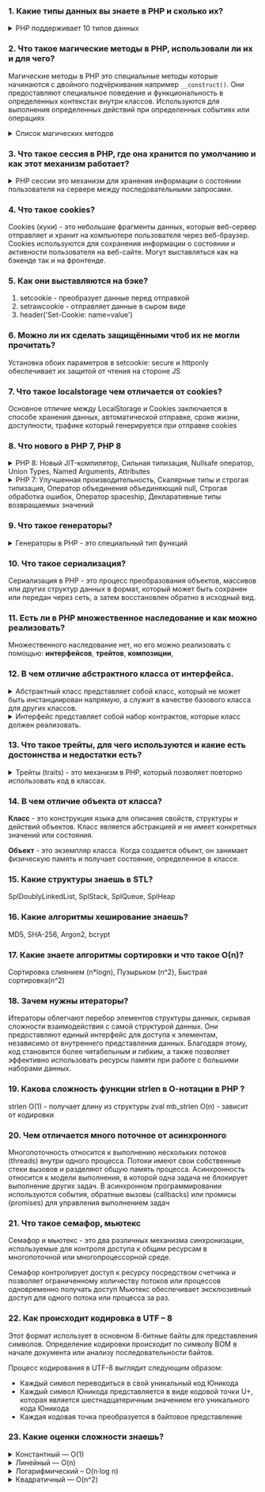 ### 1. Какие типы данных вы знаете в PHP и сколько их?

<details>
    <summary>PHP поддерживает 10 типов данных</summary>

* Целые числа `integer`: Целые числа без десятичных знаков, например 42, -10, 0.
* Числа с плавающей точкой `float`: Числа с десятичными знаками, например 3.14, -2.5, 0.0.
* Строки `string`: Последовательности символов, заключенные в одинарные или двойные кавычки, например 'Hello', "World".
* Булев тип `boolean`: Логическое значение true или false.
* Массивы `array`: Упорядоченные коллекции элементов, каждый из которых имеет свой индекс или ключ.
* Объекты `object`: Экземпляры классов, содержащие свойства и методы.
* Ресурсы `resource`: Ссылки на внешние ресурсы, такие как файлы или соединения с базами данных.
* `Null`: Особое значение null, которое означает отсутствие значения.
* `Callback/Callable`: Замыкания на функции.
* Псевдотипы `pseudo-types`: Некоторые псевдотипы, такие как `mixed, number, callback, void, iterable, never` которые
  представляют собой специальные категории типов данных или ограничения.

</details>

### 2. Что такое магические методы в PHP, использовали ли их и для чего?

Магические методы в PHP это специальные методы которые начинаются с двойного подчёркивания например `__construct()`.
Они предоставляют специальное поведение и функциональность в определенных контекстах внутри классов.
Используются для выполнения определенных действий при определенных событиях или операциях

<details>
    <summary>Список магических методов</summary>

* `__construct()` Конструктор класса, вызывается при создании нового объекта.
* `__destruct()` Деструктор класса, вызывается при удалении объекта.
* `__get()` Вызывается при чтении недоступного или несуществующего свойства объекта.
* `__set()` Вызывается при записи значения в недоступное или несуществующее свойство объекта.
* `__call()` Вызывается при вызове недоступного или несуществующего метода объекта.
* `__toString()` Вызывается при попытке преобразования объекта в строку.
* `__isset()` Вызывается при проверке наличия недоступного или несуществующего свойства объекта с помощью isset().
* `__unset()` Вызывается при удалении недоступного или несуществующего свойства объекта с помощью unset().

</details>

### 3. Что такое сессия в PHP, где она хранится по умолчанию и как этот механизм работает?

<details>
    <summary>PHP сессии это механизм для хранения информации о состоянии пользователя на сервере между последовательными запросами.</summary>

Механизм работы:

1. Когда пользователь открывает веб-страницу, PHP генерирует уникальный идентификатор сессии, который обычно представлен
   в виде cookie с именем "PHPSESSID".
2. Этот идентификатор используется для связи данных сессии на сервере с конкретным пользователем.
3. По умолчанию данные сессии в PHP хранятся на сервере в виде временных файлов в специальной директории, указанной в
   настройках PHP (обычно в /tmp или другом системном каталоге).
4. Когда пользователь отправляет запрос на сервер, PHP использует идентификатор сессии из cookie или переданного
   параметра запроса для определения соответствующего файла сессии.
5. Затем данные сессии загружаются в специальный массив $_SESSION, который содержит сохраненные переменные и значения,
   связанные с пользователем.
6. После обработки запроса и завершения выполнения скрипта, данные сессии автоматически сохраняются обратно в файл на
   сервере.
7. Каждый раз, когда пользователь делает запрос на сервер, PHP автоматически связывает данные сессии с соответствующим
   идентификатором сессии, обновляет их и возвращает обновленные данные на клиентскую сторону.

Сессии в PHP позволяют сохранять информацию о состоянии пользователя между запросами, что полезно для реализации
авторизации, хранения корзины покупок, персонализации и других сценариев.
</details>

### 4. Что такое cookies?

Cookies (куки) - это небольшие фрагменты данных, которые веб-сервер отправляет и хранит на компьютере пользователя через
веб-браузер.
Cookies используются для сохранения информации о состоянии и активности пользователя на веб-сайте.
Могут выставляться как на бэкенде так и на фронтенде.

### 5. Как они выставляются на бэке?

1. setcookie - преобразует данные перед отправкой
2. setrawcookie - отправляет данные в сыром виде
3. header('Set-Cookie: name=value')

### 6. Можно ли их сделать защищёнными чтоб их не могли прочитать?

Установка обоих параметров в setcookie: secure и httponly обеспечивает их защитой от чтения на стороне JS

### 7. Что такое localstorage чем отличается от cookies?

Основное отличие между LocalStorage и Cookies заключается
в способе хранения данных, автоматической отправке, сроке жизни, доступности, трафике который генерируется при отправке
cookies

### 8. Что нового в PHP 7, PHP 8

<details>
    <summary>PHP 8: Новый JIT-компилятор, Сильная типизация, Nullsafe оператор, Union Types, Named Arguments, Attributes</summary>

1. **Новый JIT-компилятор**: JIT-компилятор преобразует некоторые части кода PHP в машинный код, что ускоряет его
   выполнение.
2. **Сильная типизация**: PHP 8 внедряет более строгую типизацию и вводит поддержку объявления строгих типов для
   аргументов функций и возвращаемых значений.
3. **Nullsafe оператор**: В PHP 8 добавлен оператор "?->", который обеспечивает безопасный доступ к свойствам и методам
   объектов, даже если промежуточные значения равны null.
4. **Union Types**: PHP 8 вводит поддержку объединенных типов, которые позволяют указывать несколько типов для
   переменной, параметра функции или возвращаемого значения. Например, можно указать тип int|string, что означает, что
   переменная может быть либо целым числом, либо строкой.
5. **Named Arguments**: В PHP 8 появилась возможность передавать аргументы функций по имени, что упрощает чтение и
   понимание кода, особенно при работе с функциями с большим количеством аргументов.
6. **Attributes**: PHP 8 представляет атрибуты (Attributes), которые позволяют добавлять метаданные к классам, методам,
   свойствам и другим элементам кода. Атрибуты используются для аннотирования и декларативного описания кода.
7. **Множество других улучшений**: PHP 8 также включает множество других улучшений, таких как улучшенная поддержка
   ошибок и исключений, новые функции стандартной библиотеки, улучшения встроенных функций и многое другое.

</details>

<details>
    <summary>PHP 7: Улучшенная производительность, Скалярные типы и строгая типизация, Оператор объединения объединяющий null, Строгая обработка ошибок, Оператор spaceship, Декларативные типы возвращаемых значений </summary>

1. **Улучшенная производительность**: новый движок Zend Engine 3.0, который значительно улучшает производительность
   выполнения кода.
2. **Скалярные типы и строгая типизация**: PHP 7 вводит возможность объявления скалярных типов (int, float, string,
   bool) для аргументов функций и возвращаемых значений. Это помогает улучшить надежность кода и облегчает обнаружение
   ошибок.
3. **Оператор объединения объединяющий null**: В PHP 7 добавлен оператор объединения объединяющий null (??), который
   позволяет указывать значение по умолчанию, если переменная равна null. Это помогает упростить и сократить код при
   работе с переменными, которые могут быть null.
4. **Строгая обработка ошибок**: PHP 7 включает более строгую обработку ошибок и выбрасывание исключений при выполнении
   операций, которые ранее приводили к неявным предупреждениям или непредсказуемым результатам. Это помогает улучшить
   качество кода и упростить отладку.
5. **Оператор spaceship**: В PHP 7 добавлен оператор spaceship (<=>), который позволяет сравнивать два значения и
   возвращать отрицательное число, ноль или положительное число в зависимости от их отношения. Это упрощает сортировку и
   сравнение значений.
6. **Декларативные типы возвращаемых значений**: PHP 7 вводит возможность указывать типы возвращаемых значений для
   функций и методов. Это помогает улучшить документирование кода и обеспечить соответствие ожидаемых типов.
7. **Синтаксические улучшения**: PHP 7 включает несколько синтаксических улучшений, таких как использование define() для
   констант массивов, сокращенное синтаксиса для объявления массивов и другие мелкие улучшения, которые упрощают и
   улучшают читаемость кода.

</details>

### 9. Что такое генераторы?

<details>
    <summary>Генераторы в PHP - это специальный тип функций</summary>которые позволяют создавать итерируемые объекты для обработки больших наборов данных с низким потреблением памяти.
Они предоставляют удобный способ генерации значений "на лету" без необходимости хранения всех значений в памяти одновременно.

Генераторы в PHP используют ключевое слово yield для возврата значения из функции вместо ключевого слова return. Когда в
функции встречается оператор yield, функция приостанавливает свое выполнение и возвращает значение.
При следующем вызове генератор продолжает свою работу с того места, где остановился.

Генераторы также могут использоваться для ленивой загрузки данных из базы данных или файлов, итерации по рекурсивным
структурам данных и в других ситуациях, где требуется обработка данных порциями.
</details>

### 10. Что такое сериализация?

Сериализация в PHP - это процесс преобразования объектов, массивов или других структур данных в формат, который может
быть сохранен или передан через сеть, а затем восстановлен обратно в исходный вид.

### 11. Есть ли в PHP множественное наследование и как можно реализовать?

Множественного наследование нет, но его можно реализовать с помощью: **интерфейсов**, **трейтов**, **композиции**,

### 12. В чем отличие абстрактного класса от интерфейса.

<details>
    <summary>Абстрактный класс представляет собой класс, который не может быть инстанциирован напрямую, а служит в качестве базового класса для других классов.</summary>
Он может содержать как абстрактные методы, так и конкретные методы, наследовать можно только один класс.

Если нужно предоставить базовый функционал и реализацию методов, а также иметь возможность наследования, то используйте
абстрактный класс.
</details>

<details>
    <summary>Интерфейс представляет собой набор контрактов, которые класс должен реализовать.</summary>
Он не содержит конкретной реализации методов, а только их сигнатуры, может реализовывать на классе несколько интерфейсов, не содержит реализации методов.

Если необходисо только определить контракт и гарантировать реализацию методов в классах, то используйте интерфейс.
</details>

### 13. Что такое трейты, для чего используются и какие есть достоинства и недостатки есть?

<details>
    <summary>Трейты (traits) - это механизм в PHP, который позволяет повторно использовать код в классах.</summary>

Достоинства

1. **Повторное использование кода**
2. **Горизонтальное расширение** (получение функциональности из разных источников)
3. **Добавление методов и свойств**

Недостатки

1. **Потенциальная сложность в взаимосвязанных методах и свойствах**
2. **Зависимость от трейтов** (при изменение в одном месте может может привести к непредсказуемым результам)
3. **Возможные конфликты имен**
4. **Сложность отслеживания зависимостей** 
</details>

### 14. В чем отличие объекта от класса?

**Класс** - это конструкция языка для описания свойств, структуры и действий объектов. Класс является абстракцией и не
имеет конкретных значений или состояния.

**Объект** - это экземпляр класса. Когда создается объект, он занимает физическую память и получает состояние,
определенное в классе.

### 15. Какие структуры знаешь в STL?

SplDoublyLinkedList, SplStack, SplQueue, SplHeap

### 16. Какие алгоритмы хеширование знаешь?

MD5, SHA-256, Argon2, bcrypt

### 17. Какие знаете алгоритмы сортировки и что такое O(n)?

Сортировка слиянием (n*logn), Пузырьком (n^2), Быстрая сортировка(n^2)

### 18. Зачем нужны итераторы?

Итераторы облегчают перебор элементов структуры данных, скрывая сложности взаимодействия с самой структурой данных.
Они предоставляют единый интерфейс для доступа к элементам, независимо от внутреннего представления данных.
Благодаря этому, код становится более читабельным и гибким, а также позволяет эффективно использовать ресурсы памяти при
работе с большими наборами данных.

### 19. Какова сложность функции strlen в О-нотации в PHP ?

strlen O(1) - получает длину из структуры zval
mb_strlen O(n) - зависит от кодировки

### 20. Чем отличается много поточное от асинхронного

Многопоточность относится к выполнению нескольких потоков (threads) внутри одного процесса. Потоки имеют свои
собственные стеки вызовов и разделяют общую память процесса.
Асинхронность относится к модели выполнения, в которой одна задача не блокирует выполнение других задач. В асинхронном
программировании используются события, обратные вызовы (callbacks) или промисы (promises) для управления выполнением
задач

### 21. Что такое семафор, мьютекс

Семафор и мьютекс - это два различных механизма синхронизации, используемые для контроля доступа к общим ресурсам в многопоточной или многопроцессорной среде.

Cемафор контролирует доступ к ресурсу посредством счетчика и позволяет ограниченному количеству потоков или процессов одновременно получать доступ
Мьютекс обеспечивает эксклюзивный доступ для одного потока или процесса за раз.

### 22. Как происходит кодировка в UTF – 8

Этот формат использует в основном 8-битные байты для представления символов.
Определение кодировки происходит по символу BOM в начале документа или анализу последовательности байтов.


Процесс кодирования в UTF-8 выглядит следующим образом:
- Каждый символ переводиться в свой уникальный код Юникода
- Каждый символ Юникода представляется в виде кодовой точки U+, которая является шестнадцатеричным значением его уникального кода Юникода
- Каждая кодовая точка преобразуется в байтовое представление

### 23. Какие оценки сложности знаешь?

<details>
    <summary>Константный — O(1)</summary>
Порядок роста O(1) означает, что вычислительная сложность алгоритма не зависит от размера входных данных. 
Следует помнить, однако, что единица в формуле не значит, что алгоритм выполняется за одну операцию или требует очень мало времени.
</details>

<details>
    <summary>Линейный — O(n)</summary>
Порядок роста O(n) означает, что сложность алгоритма линейно растет с увеличением входного массива.
Такие алгоритмы легко узнать по наличию цикла по каждому элементу входного массива.
</details>

<details>
    <summary>Логарифмический – O(n·log n)</summary>
Порядок роста O(n·log n) означает, что время выполнения алгоритма растет логарифмически с увеличением размера входного массива.
Большинство алгоритмов, работающих по принципу «деления пополам», имеют логарифмическую сложность.
</details>

<details>
    <summary>Квадратичный — O(n^2)</summary>
Время работы алгоритма с порядком роста O(n^2) зависит от квадрата размера входного массива.
Проблема в том, что они плохо масштабируются.
</details>